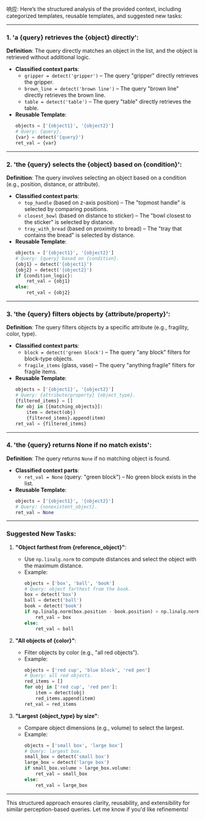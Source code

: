 响应: Here’s the structured analysis of the provided context, including categorized templates, reusable templates, and suggested new tasks:

---

### **1. 'a {query} retrieves the {object} directly'**:

**Definition**: The query directly matches an object in the list, and the object is retrieved without additional logic.

- **Classified context parts**:
  - `gripper = detect('gripper')` – The query "gripper" directly retrieves the gripper.
  - `brown_line = detect('brown line')` – The query "brown line" directly retrieves the brown line.
  - `table = detect('table')` – The query "table" directly retrieves the table.
- **Reusable Template**:
  ```python
  objects = ['{object1}', '{object2}']
  # Query: {query}.
  {var} = detect('{query}')
  ret_val = {var}
  ```

---

### **2. 'the {query} selects the {object} based on {condition}'**:

**Definition**: The query involves selecting an object based on a condition (e.g., position, distance, or attribute).

- **Classified context parts**:
  - `top_handle` (based on z-axis position) – The "topmost handle" is selected by comparing positions.
  - `closest_bowl` (based on distance to sticker) – The "bowl closest to the sticker" is selected by distance.
  - `tray_with_bread` (based on proximity to bread) – The "tray that contains the bread" is selected by distance.
- **Reusable Template**:
  ```python
  objects = ['{object1}', '{object2}']
  # Query: {query} based on {condition}.
  {obj1} = detect('{object1}')
  {obj2} = detect('{object2}')
  if {condition_logic}:
      ret_val = {obj1}
  else:
      ret_val = {obj2}
  ```

---

### **3. 'the {query} filters objects by {attribute/property}'**:

**Definition**: The query filters objects by a specific attribute (e.g., fragility, color, type).

- **Classified context parts**:
  - `block = detect('green block')` – The query "any block" filters for block-type objects.
  - `fragile_items` (glass, vase) – The query "anything fragile" filters for fragile items.
- **Reusable Template**:
  ```python
  objects = ['{object1}', '{object2}']
  # Query: {attribute/property} {object_type}.
  {filtered_items} = []
  for obj in [{matching_objects}]:
      item = detect(obj)
      {filtered_items}.append(item)
  ret_val = {filtered_items}
  ```

---

### **4. 'the {query} returns None if no match exists'**:

**Definition**: The query returns `None` if no matching object is found.

- **Classified context parts**:
  - `ret_val = None` (query: "green block") – No green block exists in the list.
- **Reusable Template**:
  ```python
  objects = ['{object1}', '{object2}']
  # Query: {nonexistent_object}.
  ret_val = None
  ```

---

### **Suggested New Tasks**:

1. **"Object farthest from {reference_object}"**:

   - Use `np.linalg.norm` to compute distances and select the object with the maximum distance.
   - Example:
     ```python
     objects = ['box', 'ball', 'book']
     # Query: object farthest from the book.
     box = detect('box')
     ball = detect('ball')
     book = detect('book')
     if np.linalg.norm(box.position - book.position) > np.linalg.norm(ball.position - book.position):
         ret_val = box
     else:
         ret_val = ball
     ```

2. **"All objects of {color}"**:

   - Filter objects by color (e.g., "all red objects").
   - Example:
     ```python
     objects = ['red cup', 'blue block', 'red pen']
     # Query: all red objects.
     red_items = []
     for obj in ['red cup', 'red pen']:
         item = detect(obj)
         red_items.append(item)
     ret_val = red_items
     ```

3. **"Largest {object_type} by size"**:
   - Compare object dimensions (e.g., volume) to select the largest.
   - Example:
     ```python
     objects = ['small box', 'large box']
     # Query: largest box.
     small_box = detect('small box')
     large_box = detect('large box')
     if small_box.volume > large_box.volume:
         ret_val = small_box
     else:
         ret_val = large_box
     ```

---

This structured approach ensures clarity, reusability, and extensibility for similar perception-based queries. Let me know if you'd like refinements!
